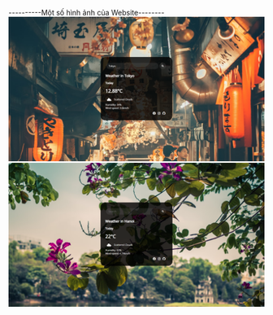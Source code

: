 ----------Một số hình ảnh của Website--------
![-website](./ntitled.png)
![-website](./Untitled.png)
